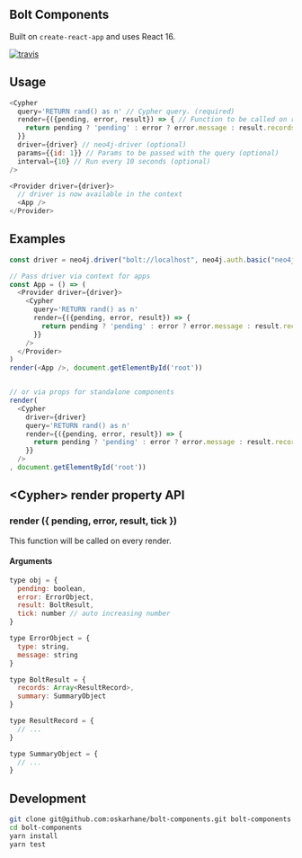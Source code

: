 ## Bolt Components

Built on `create-react-app` and uses React 16.

<p>
  <a href="https://travis-ci.org/oskarhane/bolt-components">
    <img src="https://travis-ci.org/oskarhane/bolt-components.svg?branch=master" alt="travis">
  </a>
</p>

## Usage

```javascript
<Cypher
  query='RETURN rand() as n' // Cypher query. (required)
  render={({pending, error, result}) => { // Function to be called on render (required)
    return pending ? 'pending' : error ? error.message : result.records[0].get('n')
  }}
  driver={driver} // neo4j-driver (optional)
  params={{id: 1}} // Params to be passed with the query (optional)
  interval={10} // Run every 10 seconds (optional)
/>
```

```javascript
<Provider driver={driver}>
  // driver is now available in the context
  <App />
</Provider>

```

## Examples

```javascript
const driver = neo4j.driver("bolt://localhost", neo4j.auth.basic("neo4j", "password"))

// Pass driver via context for apps
const App = () => (
  <Provider driver={driver}>
    <Cypher
      query='RETURN rand() as n'
      render={({pending, error, result}) => {
        return pending ? 'pending' : error ? error.message : result.records[0].get('n')
      }}
    />
  </Provider>
)
render(<App />, document.getElementById('root'))


// or via props for standalone components
render(
  <Cypher
    driver={driver}
    query='RETURN rand() as n'
    render={({pending, error, result}) => {
      return pending ? 'pending' : error ? error.message : result.records[0].get('n')
    }}
  />
, document.getElementById('root'))


```

## &lt;Cypher> render property API

### render ({ pending, error, result, tick })
This function will be called on every render.

#### Arguments

```javascript
type obj = {
  pending: boolean,
  error: ErrorObject,
  result: BoltResult,
  tick: number // auto increasing number
}

type ErrorObject = {
  type: string,
  message: string
}

type BoltResult = {
  records: Array<ResultRecord>,
  summary: SummaryObject
}

type ResultRecord = {
  // ...
}

type SummaryObject = {
  // ...
}
```

## Development

```bash
git clone git@github.com:oskarhane/bolt-components.git bolt-components
cd bolt-components
yarn install
yarn test
```
